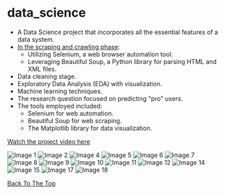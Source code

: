 # data_science

- A Data Science project that incorporates all the essential features of a data system.
- [In the scraping and crawling phase](#image6):
  - Utilizing Selenium, a web browser automation tool.
  - Leveraging Beautiful Soup, a Python library for parsing HTML and XML files.
- Data cleaning stage.
- Exploratory Data Analysis (EDA) with visualization.
- Machine learning techniques.
- The research question focused on predicting "pro" users.
- The tools employed included:
  - Selenium for web automation.
  - Beautiful Soup for web scraping.
  - The Matplotlib library for data visualization.

[Watch the project video here](https://youtu.be/ESl7KLUdhhM)

![Image 1](images/1.jpg)
![Image 2](images/2.jpg)
![Image 4](images/4.jpg)
![Image 5](images/5.jpg)
![Image 6](images/6.jpg)
![Image 7](images/7.jpg)
![Image 8](images/8.jpg)
![Image 9](images/9.jpg)
![Image 10](images/10.jpg)
![Image 11](images/11.jpg)
![Image 12](images/12.jpg)
![Image 14](images/14.jpg)
![Image 15](images/15.jpg)
![Image 17](images/17.jpg)
![Image 18](images/18.jpg)

[Back To The Top](#top)

<a name="image6"></a>
